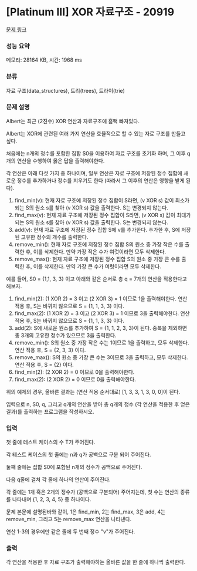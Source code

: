 # [Platinum III] XOR 자료구조 - 20919 

[문제 링크](https://www.acmicpc.net/problem/20919) 

### 성능 요약

메모리: 28164 KB, 시간: 1968 ms

### 분류

자료 구조(data_structures), 트리(trees), 트라이(trie)

### 문제 설명

<p>Albert는 최근 (2진수) XOR 연산과 자료구조에 흠뻑 빠져있다.</p>

<p>Albert는 XOR에 관련된 여러 가지 연산을 효율적으로 할 수 있는 자료 구조를 만들고 싶다. </p>

<p>처음에는 n개의 정수를 포함한 집합 S0을 이용하여 자료 구조를 초기화 하며, 그 이후 q개의 연산을 수행하여 옳은 답을 출력해야한다.</p>

<p>각 연산은 아래 다섯 가지 중 하나이며, 일부 연산은 자료 구조에 저장된 정수 집합에 새로운 정수를 추가하거나 정수를 지우기도 한다 (따라서 그 이후의 연산은 영향을 받게 된다).</p>

<ol>
	<li>find_min(v): 현재 자료 구조에 저장된 정수 집합이 S라면, (v XOR s) 값이 최소가 되는 S의 원소 s를 찾아 (v XOR s) 값을 출력한다. S는 변경되지 않는다.</li>
	<li>find_max(v): 현재 자료 구조에 저장된 정수 집합이 S라면, (v XOR s) 값이 최대가 되는 S의 원소 s를 찾아 (v XOR s) 값을 출력한다. S는 변경되지 않는다.</li>
	<li>add(v): 현재 자료 구조에 저장된 정수 집합 S에 v를 추가한다. 추가한 후, S에 저장된 고유한 정수의 개수를 출력한다.</li>
	<li>remove_min(): 현재 자료 구조에 저장된 정수 집합 S의 원소 중 가장 작은 수를 출력한 후, 이를 삭제한다. 만약 가장 작은 수가 여럿이라면 모두 삭제한다.</li>
	<li>remove_max(): 현재 자료 구조에 저장된 정수 집합 S의 원소 중 가장 큰 수를 출력한 후, 이를 삭제한다. 만약 가장 큰 수가 여럿이라면 모두 삭제한다.</li>
</ol>

<p>예를 들어, S0 = {1,1, 3, 3} 이고 아래와 같은 순서로 총 q = 7개의 연산을 적용한다고 해보자.</p>

<ol>
	<li>find_min(2): (1 XOR 2) = 3 이고 (2 XOR 3) = 1 이므로 1을 출력해야한다. 연산 적용 후, S는 바뀌지 않으므로 S = {1, 1, 3, 3} 이다.</li>
	<li>find_max(2): (1 XOR 2) = 3 이고 (2 XOR 3) = 1 이므로 3을 출력해야한다. 연산 적용 후, S는 바뀌지 않으므로 S = {1, 1, 3, 3} 이다.</li>
	<li>add(2): S에 새로운 원소를 추가하여 S = {1, 1, 2, 3, 3}이 된다. 중복을 제외하면 총 3개의 고유한 정수가 있으므로 3을 출력한다.</li>
	<li>remove_min(): S의 원소 중 가장 작은 수는 1이므로 1을 출력하고, 모두 삭제한다. 연산 적용 후, S = {2, 3, 3} 이다.</li>
	<li>remove_max(): S의 원소 중 가장 큰 수는 3이므로 3을 출력하고, 모두 삭제한다. 연산 적용 후, S = {2} 이다.</li>
	<li>find_min(2): (2 XOR 2) = 0 이므로 0을 출력해야한다.</li>
	<li>find_max(2): (2 XOR 2) = 0 이므로 0을 출력해야한다.</li>
</ol>

<p>위의 예제의 경우, 올바른 결과는 (연산 적용 순서대로) [1, 3, 3, 1, 3, 0, 0]이 된다.</p>

<p>입력으로 n, S0, q, 그리고 q개의 연산을 받아 총 q개의 정수 (각 연산을 적용한 후 얻은 결과)를 출력하는 프로그램을 작성하시오.</p>

### 입력 

 <p>첫 줄에 테스트 케이스의 수 T가 주어진다.</p>

<p>각 테스트 케이스의 첫 줄에는 n과 q가 공백으로 구분 되어 주어진다.</p>

<p>둘째 줄에는 집합 S0에 포함된 n개의 정수가 공백으로 주어진다.</p>

<p>다음 q줄에 걸쳐 각 줄에 하나의 연산이 주어진다.</p>

<p>각 줄에는 1개 혹은 2개의 정수가 (공백으로 구분되어) 주어지는데, 첫 수는 연산의 종류를 나타내며 {1, 2, 3, 4, 5} 중 하나이다.</p>

<p>문제 본문에 설명된바와 같이, 1은 find_min, 2는 find_max, 3은 add, 4는 remove_min, 그리고 5는 remove_max 연산을 나타낸다.</p>

<p>연산 1-3의 경우에만 같은 줄에 두 번째 정수 "v"가 주어진다.</p>

### 출력 

 <p>각 연산을 적용한 후 자료 구조가 출력해야하는 올바른 값을 한 줄에 하나씩 출력한다.</p>

